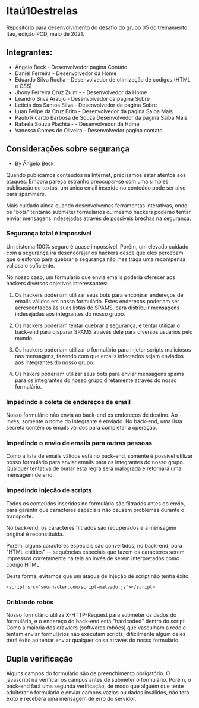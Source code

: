 ﻿
# Itaú10estrelas

Repositório para desenvolvimento do desafio do grupo 05 do treinamento Itaú, edição PCD, maio de 2021.

## Integrantes: 

* Ângelo Beck - Desenvolvedor pagina Contato
* Daniel Ferreira - Desenvolvedor da Home
* Eduardo Silva Rocha - Desenvolvedor de otimização de codigos (HTML e CSS)
* Jhony Ferreira Cruz Zuim - - Desenvolvedor da Home
* Leandro Silva Araujo - Desenvolvedor da pagina Sobre
* Letícia dos Santos Silva - Desenvolvedor da pagina Sobre
* Luan Felipe da Cruz Brito - Desenvolvedor da pagina Saiba Mais
* Paulo Ricardo Barbosa de Souza Desenvolvedor da pagina Saiba Mais
* Rafaela Souza Plachta - - Desenvolvedor da Home
* Vanessa Gomes de Oliveira - Desenvolvedor pagina contato

## Considerações sobre segurança 

- By Ângelo Beck

Quando publicamos conteúdos na Internet, precisamos estar atentos aos ataques. Embora pareça estranho preocupar-se com uma simples publicação de textos, um único email inserido no conteúdo pode ser alvo para spammers.

Mais cuidado ainda quando desenvolvemos ferramentas interativas, onde os "bots" tentarão submeter formulários ou mesmo hackers poderão tentar enviar mensagens indesejadas através de possíveis brechas na segurança.

### Segurança total é impossível

Um sistema 100% seguro é quase impossível. Porém, um elevado cuidado com a segurança irá desencorajar os hackers desde que eles percebam que o esforço para quebrar a segurança não lhes traga uma recompensa valiosa o suficiente.

No nosso caso, um formulário que envia emails poderia oferecer aos hackers diversos objetivos interessantes:

1. Os hackers poderiam utilizar seus bots para encontrar endereços de emails válidos em nosso formulário. Estes endereços poderiam ser acrescentados às suas listas de SPAMS, para distribuir mensagens indesejadas aos integrantes do nosso grupo.

2. Os hackers poderiam tentar quebrar a segurança, e tentar utilizar o back-end para disparar SPAMS através dele para diversos usuários pelo mundo.

3. Os hackers poderiam utilizar o formulário para injetar scripts maliciosos nas mensagens, fazendo com que emails infectados sejam enviados aos integrantes do nosso grupo.

4. Os hakers poderiam utilizar seus bots para enviar mensagens spams para os integrantes do nosso grupo diretamente através do nosso formulário.

### Impedindo a coleta de endereços de email

Nosso formulário não envia ao back-end os endereços de destino. Ao invés, somente o nome do integrante é enviado. No back-end, uma lista secreta contém os emails válidos para completar a operação.

### Impedindo o envio de emails para outras pessoas

Como a lista de emails válidos está no back-end, somente é possível utilizar nosso formulário para enviar emails para os integrantes do nosso grupo. Qualquer tentativa de burlar esta regra será malograda e retornará uma mensagem de erro.

### Impedindo injeção de scripts

Todos os conteúdos inseridos no formulário são filtrados antes do envio, para garantir que caracteres especiais não causem problemas durante o transporte.

No back-end, os caracteres filtrados são recuperados e a mensagem original é reconstituída.

Porém, alguns caracteres especiais são convertidos, no back-end, para "HTML entities" -- sequências especiais que fazem os caracteres serem impressos corretamente na tela ao invés de serem interpretados como código HTML.

Desta forma, evitamos que um ataque de injeção de script não tenha êxito:

~~~
<script src="sou-hacker.com/script-malvado.js"></script>
~~~

### Driblando robôs

Nosso formulário utiliza X-HTTP-Request para submeter os dados do formulário, e o endereço do back-end está "hardcoded" dentro do script. Como a maioria dos crawlers (softwares robôes) que vasculham a rede e tentam enviar formulários não executam scripts, dificilmente algum deles tterá êxito ao tentar enviar qualquer coisa através do nosso formulário.

## Dupla verificação

Alguns campos do formulário são de preenchimento obrigatório. O javascript irá verificar os campos antes de submeter o formulário. Porém, o back-end fará uma segunda verificação, de modo que alguém que tente adulterar o formulário e enviar campos vazios ou dados inválidos, não terá êxito e receberá uma mensagem de erro do servidor.
